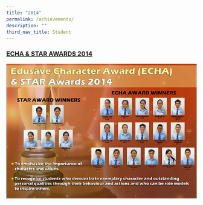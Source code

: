 ```yaml
---
title: "2014"
permalink: /achievements/
description: ""
third_nav_title: Student
---
```

<h3><u>ECHA &amp; STAR AWARDS 2014</u></h3>

![](/images/Photo%2016.jpg)